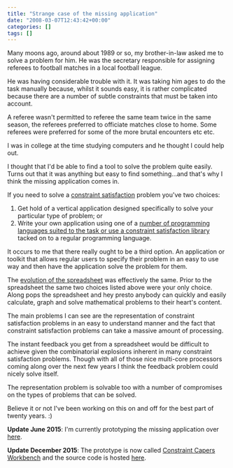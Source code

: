 ```yaml
---
title: "Strange case of the missing application"
date: "2008-03-07T12:43:42+00:00"
categories: []
tags: []
---
```


Many moons ago, around about 1989 or so, my brother-in-law asked me to solve a problem for him. He was the secretary responsible for assigning referees to football matches in a local football league.

He was having considerable trouble with it. It was taking him ages to do the task manually because, whilst it sounds easy, it is rather complicated because there are a number of subtle constraints that must be taken into account.

A referee wasn't permitted to referee the same team twice in the same season, the referees preferred to officiate matches close to home. Some referees were preferred for some of the more brutal encounters etc etc.

I was in college at the time studying computers and he thought I could help out.

I thought that I'd be able to find a tool to solve the problem quite easily. Turns out that it was anything but easy to find something...and that's why I think the missing application comes in.

If you need to solve a <a href="http://en.wikipedia.org/wiki/Constraint_satisfaction">constraint satisfaction</a> problem you've two choices:
<ol>
	<li>Get hold of a vertical application designed specifically to solve your particular type of problem; or</li>
	<li>Write your own application using one of a <a href="http://www.dmoz.org/Computers/Programming/Languages/Constraint/">number of programming languages suited to the task or use a constraint satisfaction library</a> tacked on to a regular programming language.</li>
</ol>
It occurs to me that there really ought to be a third option. An application or toolkit that allows regular users to specify their problem in an easy to use way and then have the application solve the problem for them.

The <a href="http://www.bricklin.com/history/saiidea.htm">evolution of the spreadsheet</a> was effectively the same. Prior to the spreadsheet the same two choices listed above were your only choice. Along pops the spreadsheet and hey presto anybody can quickly and easily calculate, graph and solve mathematical problems to their heart's content.

The main problems I can see are the representation of constraint satisfaction problems in an easy to understand manner and the fact that constraint satisfaction problems can take a massive amount of processing.

The instant feedback you get from a spreadsheet would be difficult to achieve given the combinatorial explosions inherent in many constraint satisfaction problems. Though with all of those nice multi-core processors coming along over the next few years I think the feedback problem could nicely solve itself.

The representation problem is solvable too with a number of compromises on the types of problems that can be solved.

Believe it or not I've been working on this on and off for the best part of twenty years. :)

<strong>Update June 2015</strong>: I'm currently prototyping the missing application over <a href="https://github.com/digitalbricklayer/dyna">here</a>.

<strong>Update December 2015</strong>: The prototype is now called <a href="http://constraint-capers.github.io/">Constraint Capers Workbench</a> and the source code is hosted <a href="https://github.com/constraint-capers/workbench">here</a>.
